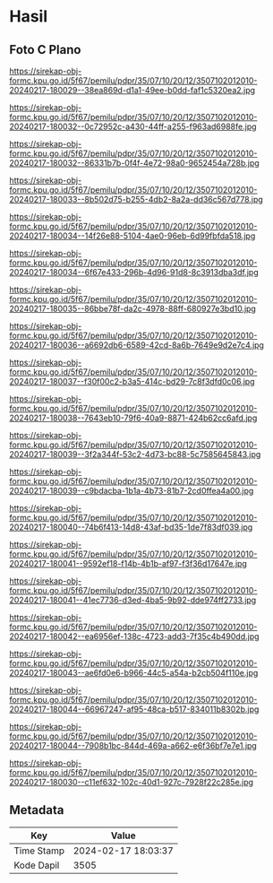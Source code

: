 # Hasil

## Foto C Plano

https://sirekap-obj-formc.kpu.go.id/5f67/pemilu/pdpr/35/07/10/20/12/3507102012010-20240217-180029--38ea869d-d1a1-49ee-b0dd-faf1c5320ea2.jpg

https://sirekap-obj-formc.kpu.go.id/5f67/pemilu/pdpr/35/07/10/20/12/3507102012010-20240217-180032--0c72952c-a430-44ff-a255-f963ad6988fe.jpg

https://sirekap-obj-formc.kpu.go.id/5f67/pemilu/pdpr/35/07/10/20/12/3507102012010-20240217-180032--86331b7b-0f4f-4e72-98a0-9652454a728b.jpg

https://sirekap-obj-formc.kpu.go.id/5f67/pemilu/pdpr/35/07/10/20/12/3507102012010-20240217-180033--8b502d75-b255-4db2-8a2a-dd36c567d778.jpg

https://sirekap-obj-formc.kpu.go.id/5f67/pemilu/pdpr/35/07/10/20/12/3507102012010-20240217-180034--14f26e88-5104-4ae0-96eb-6d99fbfda518.jpg

https://sirekap-obj-formc.kpu.go.id/5f67/pemilu/pdpr/35/07/10/20/12/3507102012010-20240217-180034--6f67e433-296b-4d96-91d8-8c3913dba3df.jpg

https://sirekap-obj-formc.kpu.go.id/5f67/pemilu/pdpr/35/07/10/20/12/3507102012010-20240217-180035--86bbe78f-da2c-4978-88ff-680927e3bd10.jpg

https://sirekap-obj-formc.kpu.go.id/5f67/pemilu/pdpr/35/07/10/20/12/3507102012010-20240217-180036--a6692db6-6589-42cd-8a6b-7649e9d2e7c4.jpg

https://sirekap-obj-formc.kpu.go.id/5f67/pemilu/pdpr/35/07/10/20/12/3507102012010-20240217-180037--f30f00c2-b3a5-414c-bd29-7c8f3dfd0c06.jpg

https://sirekap-obj-formc.kpu.go.id/5f67/pemilu/pdpr/35/07/10/20/12/3507102012010-20240217-180038--7643eb10-79f6-40a9-8871-424b62cc6afd.jpg

https://sirekap-obj-formc.kpu.go.id/5f67/pemilu/pdpr/35/07/10/20/12/3507102012010-20240217-180039--3f2a344f-53c2-4d73-bc88-5c7585645843.jpg

https://sirekap-obj-formc.kpu.go.id/5f67/pemilu/pdpr/35/07/10/20/12/3507102012010-20240217-180039--c9bdacba-1b1a-4b73-81b7-2cd0ffea4a00.jpg

https://sirekap-obj-formc.kpu.go.id/5f67/pemilu/pdpr/35/07/10/20/12/3507102012010-20240217-180040--74b6f413-14d8-43af-bd35-1de7f83df039.jpg

https://sirekap-obj-formc.kpu.go.id/5f67/pemilu/pdpr/35/07/10/20/12/3507102012010-20240217-180041--9592ef18-f14b-4b1b-af97-f3f36d17647e.jpg

https://sirekap-obj-formc.kpu.go.id/5f67/pemilu/pdpr/35/07/10/20/12/3507102012010-20240217-180041--41ec7736-d3ed-4ba5-9b92-dde974ff2733.jpg

https://sirekap-obj-formc.kpu.go.id/5f67/pemilu/pdpr/35/07/10/20/12/3507102012010-20240217-180042--ea6956ef-138c-4723-add3-7f35c4b490dd.jpg

https://sirekap-obj-formc.kpu.go.id/5f67/pemilu/pdpr/35/07/10/20/12/3507102012010-20240217-180043--ae6fd0e6-b966-44c5-a54a-b2cb504f110e.jpg

https://sirekap-obj-formc.kpu.go.id/5f67/pemilu/pdpr/35/07/10/20/12/3507102012010-20240217-180044--66967247-af95-48ca-b517-834011b8302b.jpg

https://sirekap-obj-formc.kpu.go.id/5f67/pemilu/pdpr/35/07/10/20/12/3507102012010-20240217-180044--7908b1bc-844d-469a-a662-e6f36bf7e7e1.jpg

https://sirekap-obj-formc.kpu.go.id/5f67/pemilu/pdpr/35/07/10/20/12/3507102012010-20240217-180030--c11ef632-102c-40d1-927c-7928f22c285e.jpg


## Metadata

| Key        | Value               |
| ---------- | ------------------- |
| Time Stamp | 2024-02-17 18:03:37 |
| Kode Dapil | 3505                |



